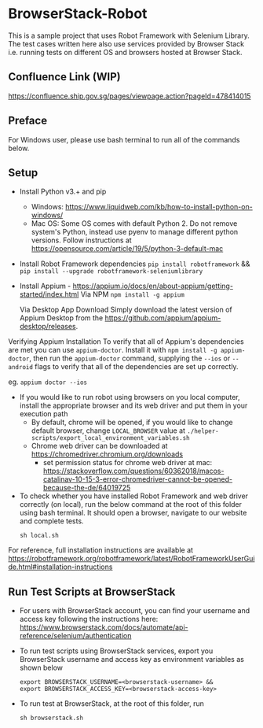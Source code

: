 # BrowserStack-Robot
This is a sample project that uses Robot Framework with Selenium Library. The test cases written here also use services provided by Browser Stack i.e. running tests on different OS and browsers hosted at Browser Stack.

## Confluence Link (WIP)
https://confluence.ship.gov.sg/pages/viewpage.action?pageId=478414015

## Preface
For Windows user, please use bash terminal to run all of the commands below.

## Setup
* Install Python v3.+ and pip
    * Windows: https://www.liquidweb.com/kb/how-to-install-python-on-windows/
    * Mac OS: Some OS comes with default Python 2. Do not remove system's Python, instead use pyenv to manage different python versions. Follow instructions at https://opensource.com/article/19/5/python-3-default-mac
* Install Robot Framework dependencies  `pip install robotframework`  &&  `pip install --upgrade robotframework-seleniumlibrary`
* Install Appium - https://appium.io/docs/en/about-appium/getting-started/index.html
  Via NPM `npm install -g appium`

  Via Desktop App Download
  Simply download the latest version of Appium Desktop from the https://github.com/appium/appium-desktop/releases.

Verifying Appium Installation
To verify that all of Appium's dependencies are met you can use `appium-doctor`. Install it with `npm install -g appium-doctor`, then run the `appium-doctor` command, supplying the `--ios` or `--android` flags to verify that all of the dependencies are set up correctly.

  eg. `appium doctor --ios`

* If you would like to run robot using browsers on you local computer, install the appropriate browser and its web driver and put them in your execution path
  * By default, chrome will be opened, if you would like to change default browser, change `LOCAL_BROWSER` value at `./helper-scripts/export_local_environment_variables.sh`
  * Chrome web driver can be downloaded at https://chromedriver.chromium.org/downloads
    * set permission status for chrome web driver at mac: https://stackoverflow.com/questions/60362018/macos-catalinav-10-15-3-error-chromedriver-cannot-be-opened-because-the-de/64019725
* To check whether you have installed Robot Framework and web driver correctly (on local), run the below command at the root of this folder using bash terminal. It should open a browser, navigate to our website and complete tests.
    ``` 
    sh local.sh
    ```
  
For reference, full installation instructions are available at https://robotframework.org/robotframework/latest/RobotFrameworkUserGuide.html#installation-instructions

## Run Test Scripts at BrowserStack
* For users with BrowserStack account, you can find your username and access key following the instructions here: https://www.browserstack.com/docs/automate/api-reference/selenium/authentication
* To run test scripts using BrowserStack services, export you BrowserStack username and access key as environment variables as shown below

  ```
  export BROWSERSTACK_USERNAME=<browserstack-username> &&
  export BROWSERSTACK_ACCESS_KEY=<browserstack-access-key>
  ```
* To run test at BrowserStack, at the root of this folder, run

    ``` 
    sh browserstack.sh
    ```
